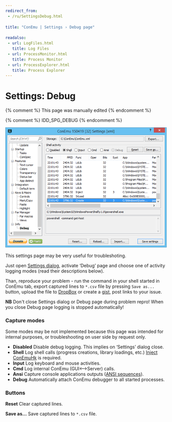 ```yaml
---
redirect_from:
 - /ru/SettingsDebug.html

title: "ConEmu | Settings › Debug page"

readalso:
 - url: LogFiles.html
   title: Log Files
 - url: ProcessMonitor.html
   title: Process Monitor
 - url: ProcessExplorer.html
   title: Process Explorer
---
```


# Settings: Debug

{% comment %}
This page was manually edited
{% endcomment %}

{% comment %} IDD_SPG_DEBUG {% endcomment %}

![ConEmu Settings: Debug](/img/Settings-Debug.png)

This settings page may be very useful for troubleshoting.

Just open [Settings dialog](Settings.html),
activate ‘Debug’ page and choose one of activity logging
modes (read their descriptions below).

Than, reproduce your problem - run the command in your shell started in ConEmu tab,
export captured lines to `*.csv` file by pressing `Save as...` button,
upload the file to [DropBox](DropBox.html) or create a [gist](https://gist.github.com/),
post links to your issue.

**NB** Don't close Settings dialog or Debug page during problem repro!
When you close Debug page logging is stopped automatically!


### Capture modes

Some modes may be not implemented because this page was intended
for internal purposes, or troubleshooting on user side by request only.

* **Disabled** Disable debug logging. This implies on ‘Settings’ dialog close.
* **Shell** Log shell calls (progress creations, library loadings, etc.) [Inject ConEmuHk](ConEmuHk.html) is required.
* **Input** Log keyboard and mouse activities.
* **Cmd** Log internal ConEmu (GUI<-->Server) calls.
* **Ansi** Capture console applications outputs ([ANSI sequences](AnsiEscapeCodes.html)).
* **Debug** Automatically attach ConEmu debugger to all started processes.


### Buttons

**Reset** Clear captured lines.

**Save as...** Save captured lines to `*.csv` file.
